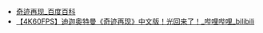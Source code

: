 - [奇迹再现_百度百科](https://baike.baidu.com/item/%E5%A5%87%E8%BF%B9%E5%86%8D%E7%8E%B0/4443803)
- [【4K60FPS】迪迦奥特曼《奇迹再现》中文版！光回来了！_哔哩哔哩_bilibili](https://www.bilibili.com/video/BV12f4y1E7oj/)
